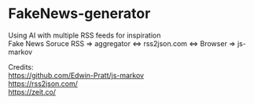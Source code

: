 # FakeNews-generator
Using AI with multiple RSS feeds for inspiration  
Fake News Soruce RSS => aggregator <=> rss2json.com <=> Browser => js-markov

Credits:  
https://github.com/Edwin-Pratt/js-markov  
https://rss2json.com/  
https://zeit.co/
